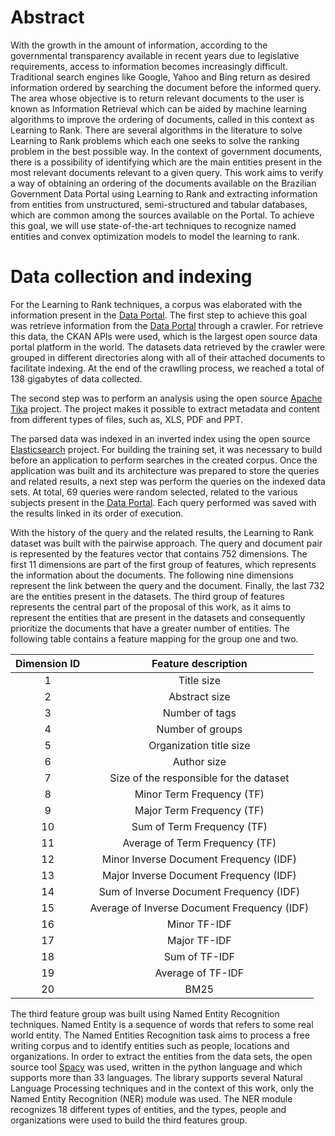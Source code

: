 # Abstract

With the growth in the amount of information, according to the governmental transparency available in recent years due to legislative requirements, access to information becomes increasingly difficult. Traditional search engines like Google, Yahoo and Bing return as desired information ordered by searching the document before the informed query. The area whose objective is to return relevant documents to the user is known as Information Retrieval which can be aided by machine learning algorithms to improve the ordering of documents, called in this context as Learning to Rank. There are several algorithms in the literature to solve Learning to Rank problems which each one seeks to solve the ranking problem in the best possible way. In the context of government documents, there is a possibility of identifying which are the main entities present in the most relevant documents relevant to a given query. This work aims to verify a way of obtaining an ordering of the documents available on the Brazilian Government Data Portal using Learning to Rank and extracting information from entities from unstructured, semi-structured and tabular databases, which are common among the sources available on the Portal. To achieve this goal, we will use state-of-the-art techniques to recognize named entities and convex optimization models to model the learning to rank.

# Data collection and indexing

For the Learning to Rank techniques, a corpus was elaborated with the information present in the [Data Portal](https://wwww.dados.gov.br). The first step to achieve this goal was retrieve information from the [Data Portal](https://wwww.dados.gov.br) through a crawler. For retrieve this data, the CKAN APIs were used, which is the largest open source data portal platform in the world. The datasets data retrieved by the crawler were grouped in different directories along with all of their attached documents to facilitate indexing. At the end of the crawlling process, we reached a total of 138 gigabytes of data collected.

The second step was to perform an analysis using the open source [Apache Tika](https://github.com/apache/tika) project. The project makes it possible to extract metadata and content from different types of files, such as, XLS, PDF and PPT.

The parsed data was indexed in an inverted index using the open source [Elasticsearch](https://github.com/elastic/elasticsearch) project. For building the training set, it was necessary to build before an application to perform searches in the created corpus. Once the application was built and its architecture was prepared to store the queries and related results, a next step was perform the queries on the indexed data sets. At total, 69 queries were random selected, related to the various subjects present in the [Data Portal](https://wwww.dados.gov.br). Each query performed was saved with the results linked in its order of execution.

With the history of the query and the related results, the Learning to Rank dataset was built with the pairwise approach. The query and document pair is represented by the features vector that contains 752 dimensions. The first 11 dimensions are part of the first group of features, which represents the information about the documents. The following nine dimensions represent the link between the query and the document. Finally, the last 732 are the entities present in the datasets. The third group of features represents the central part of the proposal of this work, as it aims to represent the entities that are present in the datasets and consequently prioritize the documents that have a greater number of entities. The following table contains a feature mapping for the group one and two.


| Dimension ID |             Feature description             |
|:------------:|:-------------------------------------------:|
|       1      |                  Title size                 |
|       2      |                Abstract size                |
|       3      |                Number of tags               |
|       4      |               Number of groups              |
|       5      |           Organization title size           |
|       6      |                 Author size                 |
|       7      |   Size of the responsible for the dataset   |
|       8      |          Minor Term Frequency (TF)          |
|       9      |          Major Term Frequency (TF)          |
|      10      |          Sum of Term Frequency (TF)         |
|      11      |        Average of Term Frequency (TF)       |
|      12      |    Minor Inverse Document Frequency (IDF)   |
|      13      |    Major Inverse Document Frequency (IDF)   |
|      14      |   Sum of Inverse Document Frequency (IDF)   |
|      15      | Average of Inverse Document Frequency (IDF) |
|      16      |                 Minor TF-IDF                |
|      17      |                 Major TF-IDF                |
|      18      |                Sum of TF-IDF                |
|      19      |              Average of TF-IDF              |
|      20      |                     BM25                    |


The third feature group was built using Named Entity Recognition techniques. Named Entity is a sequence of words that refers to some real world entity. The Named Entities Recognition task aims to process a free writing corpus and to identify entities such as people, locations and organizations. In order to extract the entities from the data sets, the open source tool [Spacy](https://github.com/explosion/spaCy) was used, written in the python language and which supports more than 33 languages. The library supports several Natural Language Processing techniques and in the context of this work, only the Named Entity Recognition (NER) module was used. The NER module recognizes 18 different types of entities, and the types, people and organizations were used to build the third features group.

